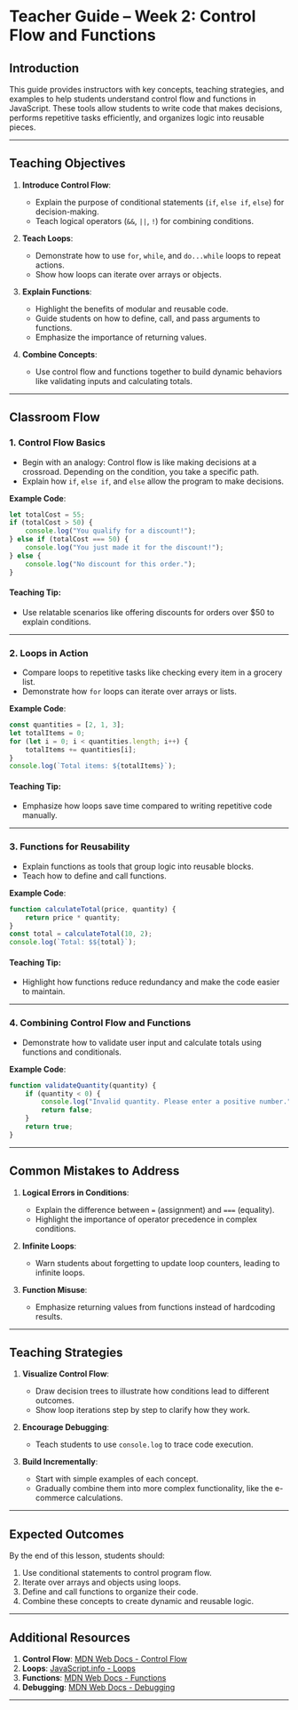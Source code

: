 
# **Teacher Guide – Week 2: Control Flow and Functions**

## **Introduction**
This guide provides instructors with key concepts, teaching strategies, and examples to help students understand control flow and functions in JavaScript. These tools allow students to write code that makes decisions, performs repetitive tasks efficiently, and organizes logic into reusable pieces.

---

## **Teaching Objectives**
1. **Introduce Control Flow**:
   - Explain the purpose of conditional statements (`if`, `else if`, `else`) for decision-making.
   - Teach logical operators (`&&`, `||`, `!`) for combining conditions.

2. **Teach Loops**:
   - Demonstrate how to use `for`, `while`, and `do...while` loops to repeat actions.
   - Show how loops can iterate over arrays or objects.

3. **Explain Functions**:
   - Highlight the benefits of modular and reusable code.
   - Guide students on how to define, call, and pass arguments to functions.
   - Emphasize the importance of returning values.

4. **Combine Concepts**:
   - Use control flow and functions together to build dynamic behaviors like validating inputs and calculating totals.

---

## **Classroom Flow**

### **1. Control Flow Basics**
- Begin with an analogy: Control flow is like making decisions at a crossroad. Depending on the condition, you take a specific path.
- Explain how `if`, `else if`, and `else` allow the program to make decisions.

**Example Code**:
```javascript
let totalCost = 55;
if (totalCost > 50) {
    console.log("You qualify for a discount!");
} else if (totalCost === 50) {
    console.log("You just made it for the discount!");
} else {
    console.log("No discount for this order.");
}
```

#### **Teaching Tip**:
- Use relatable scenarios like offering discounts for orders over $50 to explain conditions.

---

### **2. Loops in Action**
- Compare loops to repetitive tasks like checking every item in a grocery list.
- Demonstrate how `for` loops can iterate over arrays or lists.

**Example Code**:
```javascript
const quantities = [2, 1, 3];
let totalItems = 0;
for (let i = 0; i < quantities.length; i++) {
    totalItems += quantities[i];
}
console.log(`Total items: ${totalItems}`);
```

#### **Teaching Tip**:
- Emphasize how loops save time compared to writing repetitive code manually.

---

### **3. Functions for Reusability**
- Explain functions as tools that group logic into reusable blocks.
- Teach how to define and call functions.

**Example Code**:
```javascript
function calculateTotal(price, quantity) {
    return price * quantity;
}
const total = calculateTotal(10, 2);
console.log(`Total: $${total}`);
```

#### **Teaching Tip**:
- Highlight how functions reduce redundancy and make the code easier to maintain.

---

### **4. Combining Control Flow and Functions**
- Demonstrate how to validate user input and calculate totals using functions and conditionals.

**Example Code**:
```javascript
function validateQuantity(quantity) {
    if (quantity < 0) {
        console.log("Invalid quantity. Please enter a positive number.");
        return false;
    }
    return true;
}
```

---

## **Common Mistakes to Address**
1. **Logical Errors in Conditions**:
   - Explain the difference between `=` (assignment) and `===` (equality).
   - Highlight the importance of operator precedence in complex conditions.

2. **Infinite Loops**:
   - Warn students about forgetting to update loop counters, leading to infinite loops.

3. **Function Misuse**:
   - Emphasize returning values from functions instead of hardcoding results.

---

## **Teaching Strategies**
1. **Visualize Control Flow**:
   - Draw decision trees to illustrate how conditions lead to different outcomes.
   - Show loop iterations step by step to clarify how they work.

2. **Encourage Debugging**:
   - Teach students to use `console.log` to trace code execution.

3. **Build Incrementally**:
   - Start with simple examples of each concept.
   - Gradually combine them into more complex functionality, like the e-commerce calculations.

---

## **Expected Outcomes**
By the end of this lesson, students should:
1. Use conditional statements to control program flow.
2. Iterate over arrays and objects using loops.
3. Define and call functions to organize their code.
4. Combine these concepts to create dynamic and reusable logic.

---

## **Additional Resources**
1. **Control Flow**: [MDN Web Docs - Control Flow](https://developer.mozilla.org/en-US/docs/Web/JavaScript/Guide/Control_flow_and_error_handling)
2. **Loops**: [JavaScript.info - Loops](https://javascript.info/while-for)
3. **Functions**: [MDN Web Docs - Functions](https://developer.mozilla.org/en-US/docs/Web/JavaScript/Guide/Functions)
4. **Debugging**: [MDN Web Docs - Debugging](https://developer.mozilla.org/en-US/docs/Learn/JavaScript/First_steps/What_went_wrong)

---
